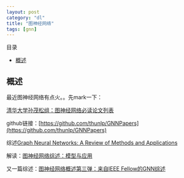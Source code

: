 ```yaml
---
layout: post
category: "dl"
title: "图神经网络"
tags: [gnn]
---
```


目录

<!-- TOC -->

- [概述](#概述)

<!-- /TOC -->

## 概述

最近图神经网络有点火。。先mark一下：

[清华大学孙茂松组：图神经网络必读论文列表](https://mp.weixin.qq.com/s?__biz=MzA3MzI4MjgzMw==&mid=2650754602&idx=2&sn=7d55e6c20bbf4d85d19d62fc67045b85&chksm=871a8a54b06d03429b5fb811c7ef7f22d368c3c2db2ebb71b3abd3d6a9737088e54a402c5ac2&mpshare=1&scene=1&srcid=1228olcW24R33IxsQlPTzwYg&pass_ticket=SzwEuJ2YzNx6f6qRO8kkEzvCJzmwLfJnp2tSTApgym2Eec7lBnwb3SzGw6NeSiqz#rd)

github链接：[https://github.com/thunlp/GNNPapers](https://github.com/thunlp/GNNPapers)

综述[Graph Neural Networks: A Review of Methods and Applications](https://arxiv.org/pdf/1812.08434)

解读：[图神经网络综述：模型与应用](https://mp.weixin.qq.com/s?__biz=MzIwMTc4ODE0Mw==&mid=2247493906&idx=1&sn=15c9f18a1ce6baa15dc85ecb52e799f6&chksm=96ea3692a19dbf847c1711e6e194ad60d80d11138daf0938f90489a054d77cfd523bee2dc1d2&mpshare=1&scene=1&srcid=1226x1tdeDKTzwcuszAuh1O0&pass_ticket=SzwEuJ2YzNx6f6qRO8kkEzvCJzmwLfJnp2tSTApgym2Eec7lBnwb3SzGw6NeSiqz#rd)

又一篇综述：[图神经网络概述第三弹：来自IEEE Fellow的GNN综述](https://mp.weixin.qq.com/s?__biz=MzA3MzI4MjgzMw==&mid=2650755237&idx=1&sn=2dd0468552e69057681eec58fd265cbb&chksm=871a94dbb06d1dcd90451b17cc94a38811619fd49c07f1d1cf1909436746bae9b79717c345b2&mpshare=1&scene=1&srcid=01078WbXsi7srXvp72V6GitX&pass_ticket=mPnDPDR4heSU20VXT7N8W622Cb1dZmIzkNcF8BygI%2Bp60d7GrSesIej%2FlrFbnO84#rd)

